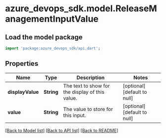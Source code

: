 # azure_devops_sdk.model.ReleaseManagementInputValue

## Load the model package
```dart
import 'package:azure_devops_sdk/api.dart';
```

## Properties
Name | Type | Description | Notes
------------ | ------------- | ------------- | -------------
**displayValue** | **String** | The text to show for the display of this value. | [optional] [default to null]
**value** | **String** | The value to store for this input. | [optional] [default to null]

[[Back to Model list]](../README.md#documentation-for-models) [[Back to API list]](../README.md#documentation-for-api-endpoints) [[Back to README]](../README.md)


